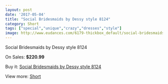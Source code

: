 ```yaml
---
layout: post
date: '2017-05-04'
title: "Social Bridesmaids by Dessy style 8124"
category: Short
tags: ["special","unique","crazy","dresses","style"]
image: http://www.eudances.com/6179-thickbox_default/social-bridesmaids-by-dessy-style-8124.jpg
---
```

Social Bridesmaids by Dessy style 8124

On Sales: **$220.99**
<a href="https://www.eudances.com/en/short/2211-social-bridesmaids-by-dessy-style-8124.html"><amp-img layout="responsive" width="600" height="600" src="//www.eudances.com/6179-thickbox_default/social-bridesmaids-by-dessy-style-8124.jpg" alt="Social Bridesmaids by Dessy style 8124 0" /></a>

Buy it: [Social Bridesmaids by Dessy style 8124](https://www.eudances.com/en/short/2211-social-bridesmaids-by-dessy-style-8124.html "Social Bridesmaids by Dessy style 8124")

View more: [Short](https://www.eudances.com/en/25-short "Short")